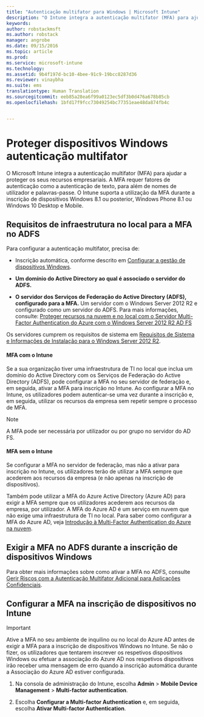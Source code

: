 ```yaml
---
title: "Autenticação multifator para Windows | Microsoft Intune"
description: "O Intune integra a autenticação multifator (MFA) para ajudar a proteger os seus recursos empresariais."
keywords: 
author: robstackmsft
ms.author: robstack
manager: angrobe
ms.date: 09/15/2016
ms.topic: article
ms.prod: 
ms.service: microsoft-intune
ms.technology: 
ms.assetid: 9b4f197d-bc10-4bee-91c9-19bcc8287d36
ms.reviewer: vinaybha
ms.suite: ems
translationtype: Human Translation
ms.sourcegitcommit: eeb85a28ea6f99a0123ec5df3b0d476a678b85cb
ms.openlocfilehash: 1bfd17f9fcc73049254bc77351eae48da874fb4c


---
```


# <a name="protect-windows-devices-with-multi-factor-authentication"></a>Proteger dispositivos Windows autenticação multifator
O Microsoft Intune integra a autenticação multifator (MFA) para ajudar a proteger os seus recursos empresariais. A MFA requer fatores de autenticação como a autenticação de texto, para além de nomes de utilizador e palavras-passe. O Intune suporta a utilização da MFA durante a inscrição de dispositivos Windows 8.1 ou posterior, Windows Phone 8.1 ou Windows 10 Desktop e Mobile.

## <a name="on-premises-infrastructure-requirements-for-adfs-mfa"></a>Requisitos de infraestrutura no local para a MFA no ADFS
Para configurar a autenticação multifator, precisa de:

-   Inscrição automática, conforme descrito em [Configurar a gestão de dispositivos Windows](set-up-windows-device-management-with-microsoft-intune.md).
-   **Um domínio do Active Directory ao qual é associado o servidor do ADFS.**

-   **O servidor dos Serviços de Federação do Active Directory (ADFS), configurado para a MFA.** Um servidor com o Windows Server 2012 R2 e configurado como um servidor do ADFS. Para mais informações, consulte: [Proteger recursos na nuvem e no local com o Servidor Multi-Factor Authentication do Azure com o Windows Server 2012 R2 AD FS](https://azure.microsoft.com/en-us/documentation/articles/multi-factor-authentication-get-started-adfs-w2k12/)

Os servidores cumprem os requisitos de sistema em [Requisitos de Sistema e Informações de Instalação para o Windows Server 2012 R2](http://technet.microsoft.com/library/dn303418.aspx).

 


#### <a name="mfa-with-intune"></a>MFA com o Intune
Se a sua organização tiver uma infraestrutura de TI no local que inclua um domínio do Active Directory com os Serviços de Federação do Active Directory (ADFS), pode configurar a MFA no seu servidor de federação e, em seguida, ativar a MFA para inscrição no Intune. Ao configurar a MFA no Intune, os utilizadores podem autenticar-se uma vez durante a inscrição e, em seguida, utilizar os recursos da empresa sem repetir sempre o processo de MFA.

>[!NOTE]
>A MFA pode ser necessária por utilizador ou por grupo no servidor do AD FS.  

#### <a name="mfa-without-intune"></a>MFA sem o Intune
Se configurar a MFA no servidor de federação, mas não a ativar para inscrição no Intune, os utilizadores terão de utilizar a MFA sempre que acederem aos recursos da empresa (e não apenas na inscrição de dispositivos).

Também pode utilizar a MFA do Azure Active Directory (Azure AD) para exigir a MFA sempre que os utilizadores acederem aos recursos da empresa, por utilizador. A MFA do Azure AD é um serviço em nuvem que não exige uma infraestrutura de TI no local. Para saber como configurar a MFA do Azure AD, veja [Introdução à Multi-Factor Authentication do Azure na nuvem](https://azure.microsoft.com/en-us/documentation/articles/multi-factor-authentication-get-started-cloud/).

## <a name="requiring-adfs-mfa-during-enrollment-of-windows-devices"></a>Exigir a MFA no ADFS durante a inscrição de dispositivos Windows
Para obter mais informações sobre como ativar a MFA no ADFS, consulte [Gerir Riscos com a Autenticação Multifator Adicional para Aplicações Confidenciais](http://technet.microsoft.com/library/dn280949.aspx).

## <a name="set-up-device-enrollment-mfa-in-intune"></a>Configurar a MFA na inscrição de dispositivos no Intune
>[!Important]  
>Ative a MFA no seu ambiente de inquilino ou no local do Azure AD antes de exigir a MFA para a inscrição de dispositivos Windows no Intune. Se não o fizer, os utilizadores que tentarem inscrever os respetivos dispositivos Windows ou efetuar a associação do Azure AD nos respetivos dispositivos irão receber uma mensagem de erro quando a inscrição automática durante a Associação do Azure AD estiver configurada.

1.  Na consola de administração do Intune, escolha **Admin** &gt; **Mobile Device Management** &gt; **Multi-factor authentication**.

2.  Escolha **Configurar a Multi-factor Authentication** e, em seguida, escolha **Ativar Multi-factor Authentication**.



<!--HONumber=Nov16_HO1-->


